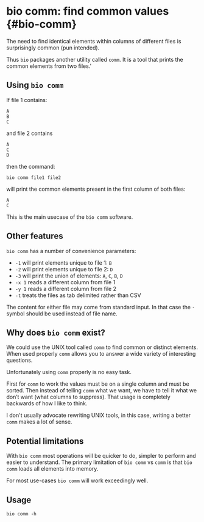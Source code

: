 # bio comm: find common values {#bio-comm}

The need to find identical elements within columns of different files is surprisingly common (pun intended).

Thus `bio` packages another utility called `comm`. It is a tool that prints the common elements from two files.'

## Using `bio comm`

 If file 1 contains:

    A
    B
    C

and file 2 contains 

    A
    C
    D
    
then the command:

    bio comm file1 file2

will print the common elements present in the first column of both files:

    A
    C

This is the main usecase of the `bio comm` software.

## Other features

`bio comm` has a number of convenience parameters:

* `-1` will print elements unique to file 1: `B`
* `-2` will print elements unique to file 2: `D`
* `-3` will print the union of elements: `A`, `C`, `B`, `D`
* `-x 1` reads a different column from file 1
* `-y 1` reads a different column from file 2
* `-t` treats the files as tab delimited rather than CSV

The content for either file may come from standard input. In that case the `-` symbol should be used instead of file name.

## Why does `bio comm` exist?

We could use the UNIX tool called `comm` to find common or distinct elements. When used properly `comm` allows you to answer a wide variety of interesting questions.

Unfortunately using `comm` properly is no easy task.

First for `comm` to work the values must be on a single column and must be sorted. Then instead of telling `comm` what we want, we have to tell it what we don’t want (what columns to suppress). That usage is completely backwards of how I like to think.

I don't usually advocate rewriting UNIX tools, in this case, writing a better `comm` makes a lot of sense.

## Potential limitations

With `bio comm` most operations will be quicker to do, simpler to perform and easier to understand. The primary limitation of `bio comm` vs `comm` is that `bio comm` loads all elements into memory.

For most use-cases `bio comm` will work exceedingly well.

## Usage

```{bash, comment=NA}
bio comm -h
```
